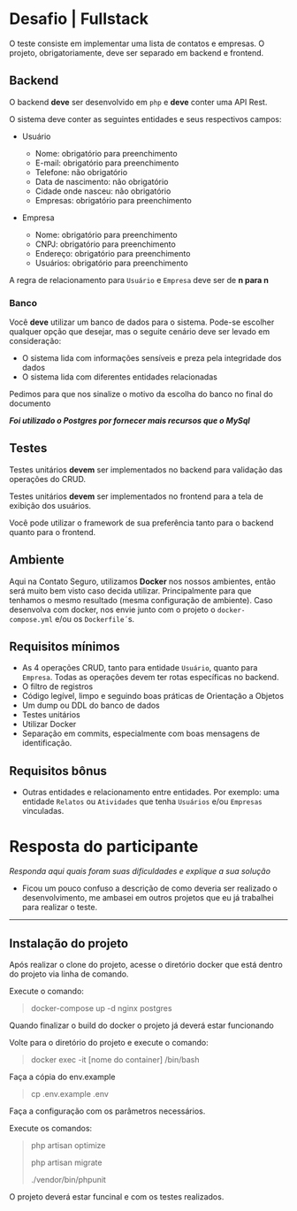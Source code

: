 # Desafio | Fullstack

O teste consiste em implementar uma lista de contatos e empresas. O projeto, obrigatoriamente, deve ser separado em backend e frontend.

## Backend

O backend **deve** ser desenvolvido em `php` e **deve** conter uma API Rest.

O sistema deve conter as seguintes entidades e seus respectivos campos:

- Usuário
    - Nome: obrigatório para preenchimento
    - E-mail: obrigatório para preenchimento
    - Telefone: não obrigatório
    - Data de nascimento: não obrigatório
    - Cidade onde nasceu: não obrigatório
    - Empresas: obrigatório para preenchimento

- Empresa
    - Nome: obrigatório para preenchimento
    - CNPJ: obrigatório para preenchimento
    - Endereço: obrigatório para preenchimento
    - Usuários: obrigatório para preenchimento

A regra de relacionamento para `Usuário` e `Empresa` deve ser de __n para n__

### Banco
Você **deve** utilizar um banco de dados para o sistema. Pode-se escolher qualquer opção que desejar, mas o seguite cenário deve ser levado em consideração:
- O sistema lida com informações sensíveis e preza pela integridade dos dados
- O sistema lida com diferentes entidades relacionadas

Pedimos para que nos sinalize o motivo da escolha do banco no final do documento

***Foi utilizado o Postgres por fornecer mais recursos que o MySql***


## Testes
Testes unitários **devem** ser implementados no backend para validação das operações do CRUD.

Testes unitários **devem** ser implementados no frontend para a tela de exibição dos usuários.

Você pode utilizar o framework de sua preferência tanto para o backend quanto para o frontend.

## Ambiente
Aqui na Contato Seguro, utilizamos __Docker__ nos nossos ambientes, então será muito bem visto caso decida utilizar. Principalmente para que tenhamos o mesmo resultado (mesma configuração de ambiente). Caso desenvolva com docker, nos envie junto com o projeto o `docker-compose.yml` e/ou os `Dockerfile´`s.

## Requisitos mínimos
- As 4 operações CRUD, tanto para entidade `Usuário`, quanto para `Empresa`. Todas as operações devem ter rotas específicas no backend.
- O filtro de registros
- Código legível, limpo e seguindo boas práticas de Orientação a Objetos
- Um dump ou DDL do banco de dados
- Testes unitários
- Utilizar Docker
- Separação em commits, especialmente com boas mensagens de identificação.

## Requisitos bônus
- Outras entidades e relacionamento entre entidades. Por exemplo: uma entidade `Relatos` ou `Atividades` que tenha `Usuários` e/ou `Empresas` vinculadas.

# Resposta do participante
_Responda aqui quais foram suas dificuldades e explique a sua solução_
- Ficou um pouco confuso a descrição de como deveria ser realizado o desenvolvimento, me ambasei em outros projetos que eu já trabalhei para realizar o teste.

___

## Instalação do projeto

Após realizar o clone do projeto, acesse o diretório docker que está dentro do projeto via linha de comando. 

Execute o comando:
> docker-compose up -d nginx postgres

Quando finalizar o build do docker o projeto já deverá estar funcionando

Volte para o diretório do projeto e execute o comando:
> docker exec -it [nome do container] /bin/bash

Faça a cópia do env.example
> cp .env.example .env

Faça a configuração com os parâmetros necessários.

Execute os comandos:
> php artisan optimize
> 
> php artisan migrate
> 
> ./vendor/bin/phpunit

O projeto deverá estar funcinal e com os testes realizados.
